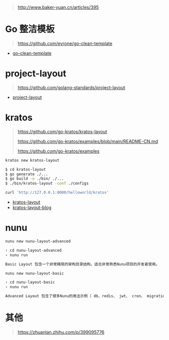 

> http://www.baker-yuan.cn/articles/395

# Go 整洁模板

> https://github.com/evrone/go-clean-template

- [go-clean-template](./go-clean-template)



# project-layout

> https://github.com/golang-standards/project-layout

- [project-layout](./project-layout)

# kratos

> https://github.com/go-kratos/kratos-layout
>
> https://github.com/go-kratos/examples/blob/main/README-CN.md
>
> https://github.com/go-kratos/examples

```bash
kratos new kratos-layout

$ cd kratos-layout
$ go generate ./...
$ go build -o ./bin/ ./... 
$ ./bin/kratos-layout -conf ./configs

curl 'http://127.0.0.1:8000/helloworld/kratos'
```



- [kratos-layout](./kratos-layout)
- [kratos-layout-blog](./kratos-layout-blog)



# nunu

```bash
nunu new nunu-layout-advanced

› cd nunu-layout-advanced 
› nunu run 

Basic Layout 包含一个非常精简的架构目录结构，适合非常熟悉Nunu项目的开发者使用。
```



```bash
nunu new nunu-layout-basic

› cd nunu-layout-basic 
› nunu run 

Advanced Layout 包含了很多Nunu的用法示例（ db、redis、 jwt、 cron、 migration等），适合开发者快速学习了解Nunu的架构思想。此命令将创建一个名为projectName的目录，并在其中生成一个优雅的Golang项目结构。
```



# 其他

> https://zhuanlan.zhihu.com/p/399095776
